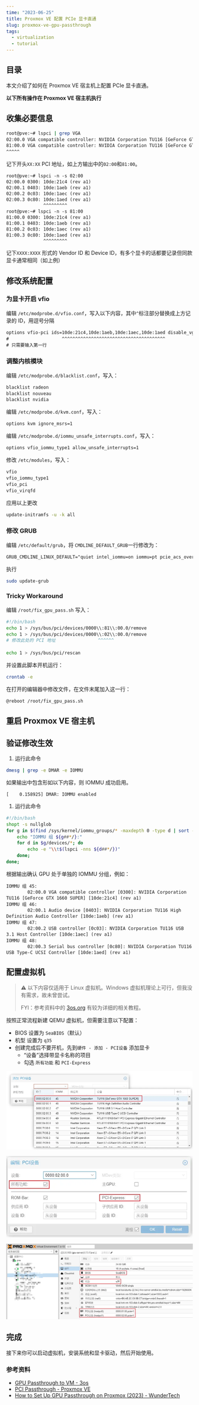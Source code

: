 ```yaml
---
time: "2023-06-25"
title: Proxmox VE 配置 PCIe 显卡直通
slug: proxmox-ve-gpu-passthrough
tags:
  - virtualization
  - tutorial
---
```


<!-- # Proxmox VE 配置 PCIe 显卡直通 -->
## 目录

本文介绍了如何在 Proxmox VE 宿主机上配置 PCIe 显卡直通。

**以下所有操作在 Proxmox VE 宿主机执行**

## 收集必要信息

```bash
root@pve:~# lspci | grep VGA
02:00.0 VGA compatible controller: NVIDIA Corporation TU116 [GeForce GTX 1660 SUPER] (rev a1)
81:00.0 VGA compatible controller: NVIDIA Corporation TU116 [GeForce GTX 1660 SUPER] (rev a1)
^^^^^
```

记下开头`XX:XX` PCI 地址，如上方输出中的`02:00`和`81:00`。

```shell
root@pve:~# lspci -n -s 02:00
02:00.0 0300: 10de:21c4 (rev a1)
02:00.1 0403: 10de:1aeb (rev a1)
02:00.2 0c03: 10de:1aec (rev a1)
02:00.3 0c80: 10de:1aed (rev a1)
              ^^^^^^^^^
root@pve:~# lspci -n -s 81:00
81:00.0 0300: 10de:21c4 (rev a1)
81:00.1 0403: 10de:1aeb (rev a1)
81:00.2 0c03: 10de:1aec (rev a1)
81:00.3 0c80: 10de:1aed (rev a1)
              ^^^^^^^^^
```

记下`XXXX:XXXX` 形式的 Vendor ID 和 Device ID，有多个显卡的话都要记录但同款显卡通常相同（如上例）

## 修改系统配置

### 为显卡开启 vfio

编辑 `/etc/modprobe.d/vfio.conf`，写入以下内容，其中`^`标注部分替换成上方记录的 ID，用逗号分隔

```txt title="/etc/modprobe.d/vfio.conf"
options vfio-pci ids=10de:21c4,10de:1aeb,10de:1aec,10de:1aed disable_vga=1
#                    ^^^^^^^^^^^^^^^^^^^^^^^^^^^^^^^^^^^^^^^
# 只需要输入第一行
```

### 调整内核模块

编辑 `/etc/modprobe.d/blacklist.conf`，写入：

```txt title="/etc/modprobe.d/blacklist.conf"
blacklist radeon
blacklist nouveau
blacklist nvidia
```

编辑 `/etc/modprobe.d/kvm.conf`，写入：

```txt title="/etc/modprobe.d/kvm.conf"
options kvm ignore_msrs=1
```

编辑 `/etc/modprobe.d/iommu_unsafe_interrupts.conf`，写入：

```txt title="/etc/modprobe.d/iommu_unsafe_interrupts.conf"
options vfio_iommu_type1 allow_unsafe_interrupts=1
```

修改 `/etc/modules`，写入：

```txt title="/etc/modules"
vfio
vfio_iommu_type1
vfio_pci
vfio_virqfd
```

应用以上更改

```bash
update-initramfs -u -k all
```

### 修改 GRUB

编辑 `/etc/default/grub`，将 `CMDLINE_DEFAULT_GRUB`一行修改为：

```txt title="/etc/default/grub"
GRUB_CMDLINE_LINUX_DEFAULT="quiet intel_iommu=on iommu=pt pcie_acs_override=downstream,multifunction nofb nomodeset video=efifb:off video=vesafb:off pcie_aspm=off initcall_blacklist=sysfb_init"
```

执行

```bash
sudo update-grub
```

### Tricky Workaround

编辑 `/root/fix_gpu_pass.sh` 写入：

```bash title="/root/fix_gpu_pass.sh"
#!/bin/bash
echo 1 > /sys/bus/pci/devices/0000\\:81\\:00.0/remove
echo 1 > /sys/bus/pci/devices/0000\\:02\\:00.0/remove
# 修改此处的 PCI 地址                ^^^^^^

echo 1 > /sys/bus/pci/rescan
```

并设置此脚本开机运行：

```bash
crontab -e
```

在打开的编辑器中修改文件，在文件末尾加入这一行：

```txt
@reboot /root/fix_gpu_pass.sh
```

## 重启 Proxmox VE 宿主机

## 验证修改生效

1. 运行此命令

```bash
dmesg | grep -e DMAR -e IOMMU
```

如果输出中包含形如以下内容，则 IOMMU 成功启用。

```
[    0.158925] DMAR: IOMMU enabled

```

1. 运行此命令

```bash
#!/bin/bash
shopt -s nullglob
for g in $(find /sys/kernel/iommu_groups/* -maxdepth 0 -type d | sort -V); do
    echo "IOMMU 组 ${g##*/}:"
    for d in $g/devices/*; do
        echo -e "\\t$(lspci -nns ${d##*/})"
    done;
done;
```

根据输出确认 GPU 处于单独的 IOMMU 分组，例如：

```
IOMMU 组 45:
        02:00.0 VGA compatible controller [0300]: NVIDIA Corporation TU116 [GeForce GTX 1660 SUPER] [10de:21c4] (rev a1)
IOMMU 组 46:
        02:00.1 Audio device [0403]: NVIDIA Corporation TU116 High Definition Audio Controller [10de:1aeb] (rev a1)
IOMMU 组 47:
        02:00.2 USB controller [0c03]: NVIDIA Corporation TU116 USB 3.1 Host Controller [10de:1aec] (rev a1)
IOMMU 组 48:
        02:00.3 Serial bus controller [0c80]: NVIDIA Corporation TU116 USB Type-C UCSI Controller [10de:1aed] (rev a1)

```

<!-- :::info{title="Hooray"}
至此，所有配置均已完成。下面开始配置虚拟机。
::: -->

## 配置虚拟机

> ⚠️ 以下内容仅适用于 Linux 虚拟机。Windows 虚拟机理论上可行，但我没有需求，故未曾尝试。
> 
> FYI：参考资料中的 [3os.org](http://3os.org/) 有较为详细的相关教程。

按照正常流程新建 QEMU 虚拟机，但需要注意以下配置：

- BIOS 设置为 `SeaBIOS`（默认）
- 机型 设置为 `q35`
- 创建完成后不要开机，先到`硬件 - 添加 - PCI设备` 添加显卡
  - “设备”选择带显卡名称的项目
  - 勾选 `所有功能` 和 `PCI-Express`

![选择设备的示例](./select-device.webp "选择设备的示例")

![设置选项的示例](./configuration.webp "设置选项的示例")

![最终效果示意图](./result-overview.webp "最终效果示意图")

## 完成

接下来你可以启动虚拟机，安装系统和显卡驱动，然后开始使用。

### 参考资料

- [GPU Passthrough to VM - 3os](https://3os.org/infrastructure/proxmox/gpu-passthrough/gpu-passthrough-to-vm/)
- [PCI Passthrough - Proxmox VE](https://pve.proxmox.com/wiki/PCI_Passthrough)
- [How to Set Up GPU Passthrough on Proxmox (2023) - WunderTech](https://www.wundertech.net/how-to-set-up-gpu-passthrough-on-proxmox/)
